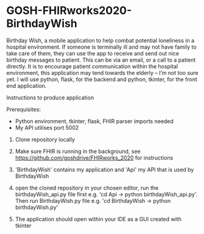# GOSH-FHIRworks2020-BirthdayWish
Birthday Wish, a mobile application to help combat potential loneliness in a hospital environment. If someone is terminally ill and may not have family to take care of them, they can use the app to receive and send out nice birthday messages to patient. This can be via an email, or a call to a patient directly. It is to encourage patient communication within the hospital environment, this application may tend towards the elderly – I’m not too sure yet. I will use python, flask, for the backend and python, tkinter, for the front end application. 

Instructions to produce application

Prerequisites:

- Python environment, tkinter, flask, FHIR parser imports needed
- My API utilises port 5002

1. Clone repository locally

2. Make sure FHIR is running in the background, see https://github.com/goshdrive/FHIRworks_2020 for instructions

3. 'BirthdayWish' contains my application and 'Api' my API that is used by BirthdayWish

4. open the cloned repository in your chosen editor, run the birthdayWish_api.py file first e.g. 'cd Api -> python birthdayWish_api.py'. Then run BirthdayWish.py file e.g. 'cd BirthdayWish -> python birthdayWish.py'

5. The application should open within your IDE as a GUI created with tkinter
